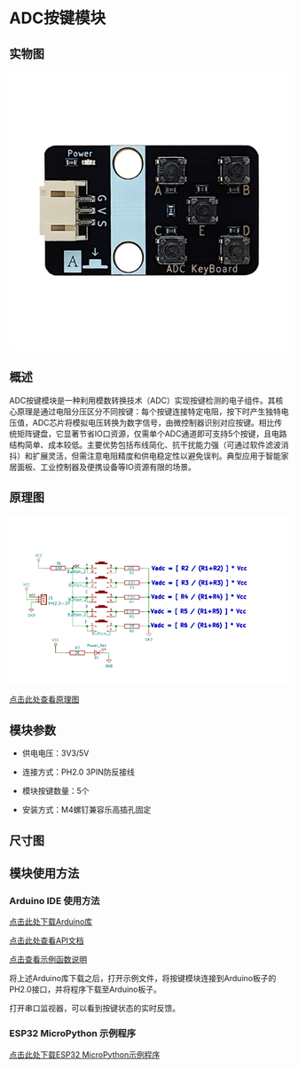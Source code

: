 # ADC按键模块

## 实物图

![ADC按键模块实物图](picture/adc_button_module.jpg)

## 概述

ADC按键模块是一种利用模数转换技术（ADC）实现按键检测的电子组件。其核心原理是通过电阻分压区分不同按键：每个按键连接特定电阻，按下时产生独特电压值，ADC芯片将模拟电压转换为数字信号，由微控制器识别对应按键。相比传统矩阵键盘，它显著节省IO口资源，仅需单个ADC通道即可支持5个按键，且电路结构简单、成本较低。主要优势包括布线简化、抗干扰能力强（可通过软件滤波消抖）和扩展灵活，但需注意电阻精度和供电稳定性以避免误判。典型应用于智能家居面板、工业控制器及便携设备等IO资源有限的场景。

## 原理图

![ADC按键模块原理图](picture/schematic_diagram.jpg)

<a href="zh-cn/ph2.0_sensors/base_input_module/adc_button_module/ADC_keyboard.pdf" target="_blank">点击此处查看原理图</a>

## 模块参数

- 供电电压：3V3/5V

- 连接方式：PH2.0 3PIN防反接线

- 模块按键数量：5个

- 安装方式：M4螺钉兼容乐高插孔固定

## 尺寸图

## 模块使用方法

### Arduino IDE 使用方法

<a href="zh-cn/ph2.0_sensors/base_input_module/adc_button_module/Adc_Button_v1.0.0.zip" download>点击此处下载Arduino库</a>

[点击此处查看API文档](https://emakefun-arduino-library.github.io/em_adc_button/html/zh-CN/functions_func.html)

[点击查看示例函数说明](https://emakefun-arduino-library.github.io/em_adc_button/html/zh-CN/get_button_status_8ino-example.html)

将上述Arduino库下载之后，打开示例文件，将按键模块连接到Arduino板子的PH2.0接口，并将程序下载至Arduino板子。

打开串口监视器，可以看到按键状态的实时反馈。

### ESP32 MicroPython 示例程序

<a href="zh-cn/ph2.0_sensors/base_input_module/adc_button_module/adc_button_esp32_micropython.zip" download>点击此处下载ESP32 MicroPython示例程序</a>
